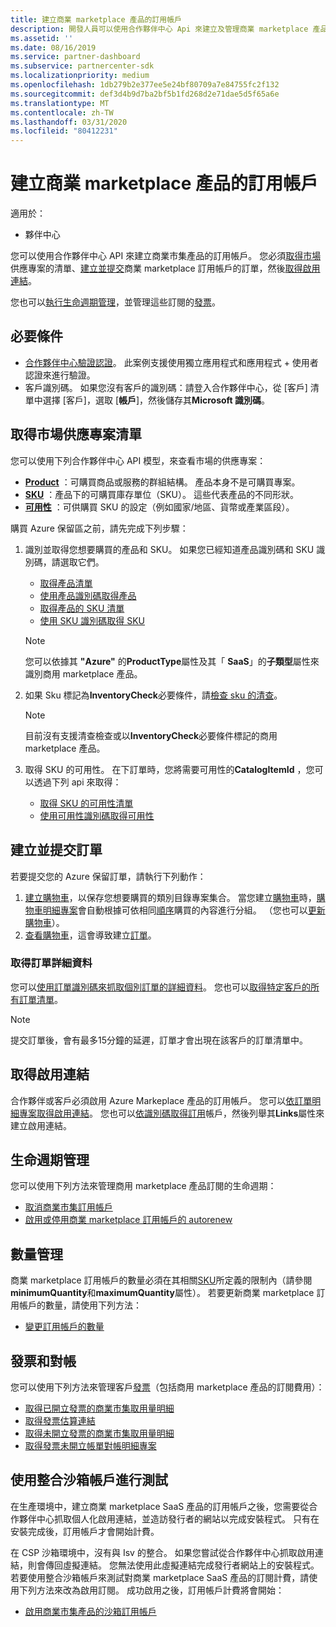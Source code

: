 ```yaml
---
title: 建立商業 marketplace 產品的訂用帳戶
description: 開發人員可以使用合作夥伴中心 Api 來建立及管理商業 marketplace 產品的訂用帳戶。
ms.assetid: ''
ms.date: 08/16/2019
ms.service: partner-dashboard
ms.subservice: partnercenter-sdk
ms.localizationpriority: medium
ms.openlocfilehash: 1db279b2e377ee5e24bf80709a7e84755fc2f132
ms.sourcegitcommit: def3d4b9d7ba2bf5b1fd268d2e71dae5d5f65a6e
ms.translationtype: MT
ms.contentlocale: zh-TW
ms.lasthandoff: 03/31/2020
ms.locfileid: "80412231"
---
```

# <a name="create-a-subscription-for-commercial-marketplace-products"></a>建立商業 marketplace 產品的訂用帳戶

適用於：

* 夥伴中心

您可以使用合作夥伴中心 API 來建立商業市集產品的訂用帳戶。 您必須[取得市場](#get-a-list-of-offers-for-a-market)供應專案的清單、[建立並提交](#create-and-submit-an-order)商業 marketplace 訂用帳戶的訂單，然後[取得啟用連結](#get-activation-link)。

您也可以[執行生命週期管理](#lifecycle-management)，並管理這些訂閱的[發票](#invoice-and-reconciliation)。

## <a name="prerequisites"></a>必要條件

* [合作夥伴中心驗證認證](partner-center-authentication.md)。 此案例支援使用獨立應用程式和應用程式 + 使用者認證來進行驗證。
* 客戶識別碼。 如果您沒有客戶的識別碼：請登入合作夥伴中心，從 [客戶] 清單中選擇 [客戶]，選取 [**帳戶**]，然後儲存其**Microsoft 識別碼**。

## <a name="get-a-list-of-offers-for-a-market"></a>取得市場供應專案清單

您可以使用下列合作夥伴中心 API 模型，來查看市場的供應專案：

* **[Product](product-resources.md#product)** ：可購買商品或服務的群組結構。 產品本身不是可購買專案。
* **[SKU](product-resources.md#sku)** ：產品下的可購買庫存單位（SKU）。 這些代表產品的不同形狀。
* **[可用性](product-resources.md#availability)** ：可供購買 SKU 的設定（例如國家/地區、貨幣或產業區段）。

購買 Azure 保留區之前，請先完成下列步驟：

1. 識別並取得您想要購買的產品和 SKU。 如果您已經知道產品識別碼和 SKU 識別碼，請選取它們。

    * [取得產品清單](get-a-list-of-products.md)
    * [使用產品識別碼取得產品](get-a-product-by-id.md)
    * [取得產品的 SKU 清單](get-a-list-of-skus-for-a-product.md)
    * [使用 SKU 識別碼取得 SKU](get-a-sku-by-id.md)

    > [!NOTE]
    > 您可以依據其 **"Azure"** 的**ProductType**屬性及其「 **SaaS**」的**子類型**屬性來識別商用 marketplace 產品。

2. 如果 Sku 標記為**InventoryCheck**必要條件，請[檢查 sku 的清查](check-inventory.md)。

    > [!NOTE]
    > 目前沒有支援清查檢查或以**InventoryCheck**必要條件標記的商用 marketplace 產品。

3. 取得 SKU 的可用性。 在下訂單時，您將需要可用性的**CatalogItemId** ，您可以透過下列 api 來取得：

    * [取得 SKU 的可用性清單](get-a-list-of-availabilities-for-a-sku.md)
    * [使用可用性識別碼取得可用性](get-an-availability-by-id.md)

## <a name="create-and-submit-an-order"></a>建立並提交訂單

若要提交您的 Azure 保留訂單，請執行下列動作：

1. [建立購物車](create-a-cart.md)，以保存您想要購買的類別目錄專案集合。 當您建立[購物車](cart-resources.md#cart)時，[購物車明細專案](cart-resources.md#cartlineitem)會自動根據可依相同[順序](order-resources.md#order)購買的內容進行分組。 （您也可以[更新購物車](update-a-cart.md)）。
2. [查看購物車](checkout-a-cart.md)，這會導致建立[訂單](order-resources.md#order)。

### <a name="get-order-details"></a>取得訂單詳細資料

您可以[使用訂單識別碼來抓取個別訂單的詳細資料](get-an-order-by-id.md)。 您也可以[取得特定客戶的所有訂單清單](get-all-of-a-customer-s-orders.md)。

> [!NOTE]
> 提交訂單後，會有最多15分鐘的延遲，訂單才會出現在該客戶的訂單清單中。

## <a name="get-activation-link"></a>取得啟用連結

合作夥伴或客戶必須啟用 Azure Markeplace 產品的訂用帳戶。 您可以[依訂單明細專案取得啟用連結](get-activation-link-by-order-line-item.md)。 您也可以[依識別碼取得訂用](get-a-subscription-by-id.md)帳戶，然後列舉其**Links**屬性來建立啟用連結。

## <a name="lifecycle-management"></a>生命週期管理

您可以使用下列方法來管理商用 marketplace 產品訂閱的生命週期：

* [取消商業市集訂用帳戶](cancel-an-azure-marketplace-subscription.md)
* [啟用或停用商業 marketplace 訂用帳戶的 autorenew](update-autorenew-for-an-azure-marketplace-subscription.md)

## <a name="quantity-management"></a>數量管理

商業 marketplace 訂用帳戶的數量必須在其相關[SKU](product-resources.md#sku)所定義的限制內（請參閱**minimumQuantity**和**maximumQuantity**屬性）。 若要更新商業 marketplace 訂用帳戶的數量，請使用下列方法：

* [變更訂用帳戶的數量](change-the-quantity-of-a-subscription.md)

## <a name="invoice-and-reconciliation"></a>發票和對帳

您可以使用下列方法來管理客戶[發票](invoice-resources.md)（包括商用 marketplace 產品的訂閱費用）：

* [取得已開立發票的商業市集取用量明細](get-invoice-billed-consumption-lineitems.md)
* [取得發票估算連結](get-invoice-estimate-links.md)
* [取得未開立發票的商業市集取用量明細](get-invoice-unbilled-consumption-lineitems.md)
* [取得發票未開立帳單對帳明細專案](get-invoice-unbilled-recon-lineitems.md)

## <a name="test-using-integration-sandbox-account"></a>使用整合沙箱帳戶進行測試

在生產環境中，建立商業 marketplace SaaS 產品的訂用帳戶之後，您需要從合作夥伴中心抓取個人化啟用連結，並造訪發行者的網站以完成安裝程式。 只有在安裝完成後，訂用帳戶才會開始計費。

在 CSP 沙箱環境中，沒有與 Isv 的整合。 如果您嘗試從合作夥伴中心抓取啟用連結，則會傳回虛擬連結。 您無法使用此虛擬連結完成發行者網站上的安裝程式。 若要使用整合沙箱帳戶來測試對商業 marketplace SaaS 產品的訂閱計費，請使用下列方法來改為啟用訂閱。 成功啟用之後，訂用帳戶計費將會開始：

* [啟用商業市集產品的沙箱訂用帳戶](activate-sandbox-subscription-azure-marketplace-products.md)

